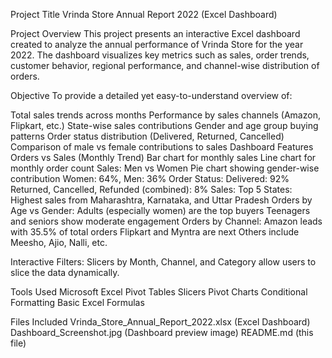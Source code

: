 Project Title
Vrinda Store Annual Report 2022 (Excel Dashboard)

Project Overview
This project presents an interactive Excel dashboard created to analyze the annual performance of Vrinda Store for the year 2022. 
The dashboard visualizes key metrics such as sales, order trends, customer behavior, regional performance, and channel-wise distribution of orders.

Objective
To provide a detailed yet easy-to-understand overview of:

Total sales trends across months
Performance by sales channels (Amazon, Flipkart, etc.)
State-wise sales contributions
Gender and age group buying patterns
Order status distribution (Delivered, Returned, Cancelled)
Comparison of male vs female contributions to sales
Dashboard Features
Orders vs Sales (Monthly Trend)
Bar chart for monthly sales
Line chart for monthly order count
Sales: Men vs Women
Pie chart showing gender-wise contribution
Women: 64%, Men: 36%
Order Status:
Delivered: 92%
Returned, Cancelled, Refunded (combined): 8%
Sales: Top 5 States:
Highest sales from Maharashtra, Karnataka, and Uttar Pradesh
Orders by Age vs Gender:
Adults (especially women) are the top buyers
Teenagers and seniors show moderate engagement
Orders by Channel:
Amazon leads with 35.5% of total orders
Flipkart and Myntra are next
Others include Meesho, Ajio, Nalli, etc.

Interactive Filters:
Slicers by Month, Channel, and Category allow users to slice the data dynamically.

Tools Used
Microsoft Excel
Pivot Tables
Slicers
Pivot Charts
Conditional Formatting
Basic Excel Formulas

Files Included
Vrinda_Store_Annual_Report_2022.xlsx (Excel Dashboard)
Dashboard_Screenshot.jpg (Dashboard preview image)
README.md (this file)

